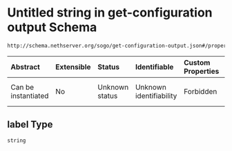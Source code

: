 # Untitled string in get-configuration output Schema

```txt
http://schema.nethserver.org/sogo/get-configuration-output.json#/properties/mail_server_URL/items/properties/label
```



| Abstract            | Extensible | Status         | Identifiable            | Custom Properties | Additional Properties | Access Restrictions | Defined In                                                                                   |
| :------------------ | :--------- | :------------- | :---------------------- | :---------------- | :-------------------- | :------------------ | :------------------------------------------------------------------------------------------- |
| Can be instantiated | No         | Unknown status | Unknown identifiability | Forbidden         | Allowed               | none                | [get-configuration-output.json\*](sogo/get-configuration-output.json "open original schema") |

## label Type

`string`
